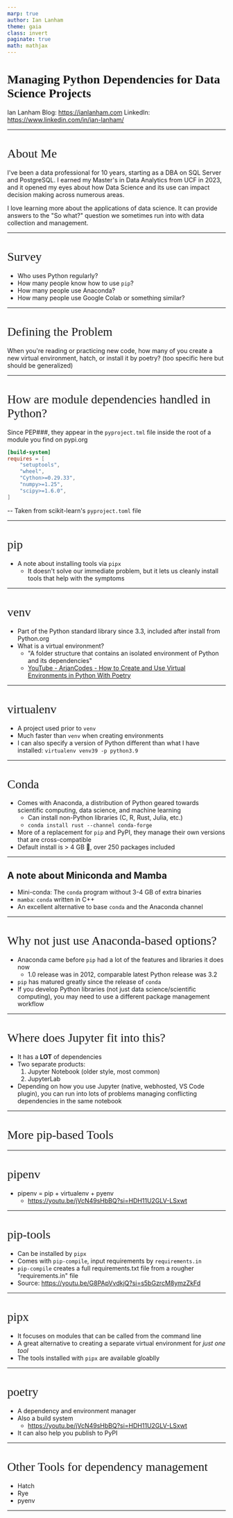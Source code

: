 ```yaml
---
marp: true
author: Ian Lanham
theme: gaia
class: invert
paginate: true
math: mathjax
---
```


<style>
    h1 {
        font-family: Gill Sans;
        font-weight: 300;
    },
    body {
        font-family: IBM Plex Sans;
    }
</style>

# **Managing Python Dependencies for Data Science Projects**

Ian Lanham
Blog: https://ianlanham.com
LinkedIn: https://www.linkedin.com/in/ian-lanham/

---

# About Me

I've been a data professional for 10 years, starting as a DBA on SQL Server and PostgreSQL. I earned my Master's in Data Analytics from UCF in 2023, and it opened my eyes about how Data Science and its use can impact decision making across numerous areas.  

I love learning more about the applications of data science. It can provide answers to the "So what?" question we sometimes run into with data collection and management.

---

# Survey

- Who uses Python regularly?
- How many people know how to use `pip`?
- How many people use Anaconda?
- How many people use Google Colab or something similar?

---

# Defining the Problem

When you're reading or practicing new code, how many of you create a new virtual environment, hatch, or install it by poetry? (too specific here but should be generalized)

---

# How are module dependencies handled in Python?

Since PEP###, they appear in the `pyproject.tml` file inside the root of a module you find on pypi.org

```toml
[build-system]
requires = [
    "setuptools",
    "wheel",
    "Cython>=0.29.33",
    "numpy>=1.25",
    "scipy>=1.6.0",
]
```
-- Taken from scikit-learn's `pyproject.toml` file

---

# pip

- A note about installing tools via `pipx`
  - It doesn't solve our immediate problem, but it lets us cleanly install tools that help with the symptoms

---

# venv

- Part of the Python standard library since 3.3, included after install from Python.org
- What is a virtual environment?
  - "A folder structure that contains an isolated environment of Python and its dependencies"
  - [YouTube - ArjanCodes - How to Create and Use Virtual Environments in Python With Poetry](https://youtu.be/0f3moPe_bhk?si=vQCP8VQrHx0rIR1d)

---

# virtualenv

- A project used prior to `venv`
- Much faster than `venv` when creating environments
- I can also specify a version of Python different than what I have installed:
  `virtualenv venv39 -p python3.9`

---

# Conda

- Comes with Anaconda, a distribution of Python geared towards scientific computing, data science, and machine learning
  - Can install non-Python libraries (C, R, Rust, Julia, etc.)
  - `conda install rust --channel conda-forge`
- More of a replacement for `pip` and PyPI, they manage their own versions that are cross-compatible
- Default install is > 4 GB 👀, over 250 packages included

---

## A note about Miniconda and Mamba

- Mini-conda: The `conda` program without 3-4 GB of extra binaries
- `mamba`: `conda` written in C++
- An excellent alternative to base `conda` and the Anaconda channel

---

# Why not just use Anaconda-based options?

- Anaconda came before `pip` had a lot of the features and libraries it does now
  - 1.0 release was in 2012, comparable latest Python release was 3.2
- `pip` has matured greatly since the release of `conda`
- If you develop Python libraries (not just data science/scientific computing), you may need to use a different package management workflow

---

# Where does Jupyter fit into this?
- It has a **LOT** of dependencies
- Two separate products:
  1. Jupyter Notebook (older style, most common)
  2. JupyterLab
- Depending on how you use Jupyter (native, webhosted, VS Code plugin), you can run into lots of problems managing conflicting dependencies in the same notebook

---

# More pip-based Tools

---

# pipenv

- pipenv = pip + virtualenv + pyenv
  - https://youtu.be/jVcN49sHbBQ?si=HDH11U2GLV-LSxwt

---

# pip-tools

- Can be installed by `pipx`
- Comes with `pip-compile`, input requirements by `requirements.in`
- `pip-compile` creates a full requirements.txt file from a rougher "requirements.in" file
- Source: https://youtu.be/G8PApVvdkjQ?si=s5bGzrcM8ymzZkFd

---

# pipx

- It focuses on modules that can be called from the command line
- A great alternative to creating a separate virtual environment for *just one tool*
- The tools installed with `pipx` are available gloablly

---

# poetry

- A dependency and environment manager
- Also a build system
  - https://youtu.be/jVcN49sHbBQ?si=HDH11U2GLV-LSxwt
- It can also help you publish to PyPI

---

# Other Tools for dependency management
- Hatch
- Rye
- pyenv

---

